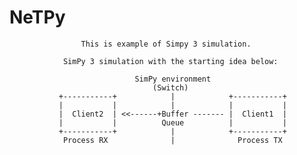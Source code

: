 #                                     NeTPy

                    This is example of Simpy 3 simulation. 

                SimPy 3 simulation with the starting idea below:

                                SimPy environment
                                    (Switch)
               +-----------+            |            +-----------+
               |           |            |            |           |
               |  Client2  | <<------+Buffer ------- |  Client1  |
               |           |          Queue          |           |
               +-----------+            |            +-----------+
                Process RX              |              Process TX
                                                                  
                                                                  
